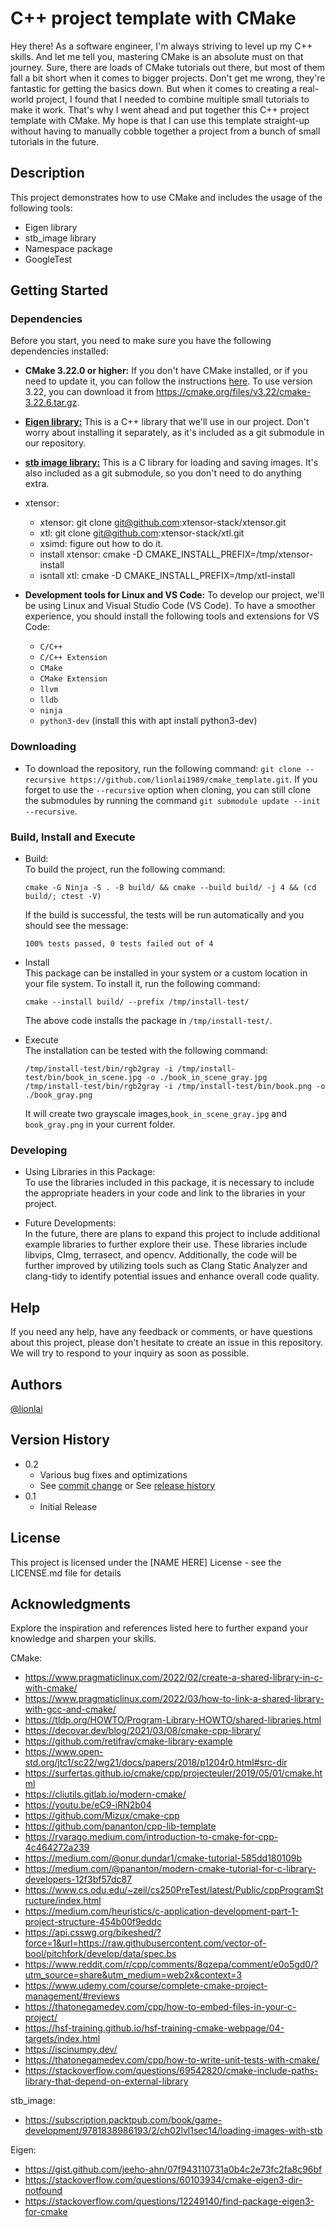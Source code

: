 # C++ project template with CMake

Hey there! As a software engineer, I'm always striving to level up my C++ skills. And let me tell you, mastering CMake is an absolute must on that journey. Sure, there are loads of CMake tutorials out there, but most of them fall a bit short when it comes to bigger projects. Don't get me wrong, they're fantastic for getting the basics down. But when it comes to creating a real-world project, I found that I needed to combine multiple small tutorials to make it work. That's why I went ahead and put together this C++ project template with CMake. My hope is that I can use this template straight-up without having to manually cobble together a project from a bunch of small tutorials in the future.


## Description

This project demonstrates how to use CMake and includes the usage of the following tools:
- Eigen library
- stb_image library
- Namespace package
- GoogleTest

## Getting Started

### Dependencies
Before you start, you need to make sure you have the following dependencies installed:
* **CMake 3.22.0 or higher:** If you don't have CMake installed, or if you need to update it, you can follow the instructions [here](https://askubuntu.com/questions/355565/how-do-i-install-the-latest-version-of-cmake-from-the-command-line). To use version 3.22, you can download it from https://cmake.org/files/v3.22/cmake-3.22.6.tar.gz.
* [**Eigen library:**](https://gitlab.com/libeigen/eigen) This is a C++ library that we'll use in our project. Don't worry about installing it separately, as it's included as a git submodule in our repository.
* [**stb image library:**](https://github.com/nothings/stb) This is a C library for loading and saving images. It's also included as a git submodule, so you don't need to do anything extra.
* xtensor:
  * xtensor: git clone git@github.com:xtensor-stack/xtensor.git
  * xtl: git clone git@github.com:xtensor-stack/xtl.git
  * xsimd: figure out how to do it.
  * install xtensor: cmake -D CMAKE_INSTALL_PREFIX=/tmp/xtensor-install
  * isntall xtl: cmake -D CMAKE_INSTALL_PREFIX=/tmp/xtl-install

* **Development tools for Linux and VS Code:** To develop our project, we'll be using Linux and Visual Studio Code (VS Code). To have a smoother experience, you should install the following tools and extensions for VS Code:
  * `C/C++`
  * `C/C++ Extension`
  * `CMake`
  * `CMake Extension`
  * `llvm`
  * `lldb`
  * `ninja`
  * `python3-dev` (install this with apt install python3-dev)

### Downloading
* To download the repository, run the following command: `git clone --recursive https://github.com/lionlai1989/cmake_template.git`. If you forget to use the `--recursive` option when cloning, you can still clone the submodules by running the command `git submodule update --init --recursive`.

### Build, Install and Execute
- Build:  
  To build the project, run the following command:
  ```
  cmake -G Ninja -S . -B build/ && cmake --build build/ -j 4 && (cd build/; ctest -V)
  ```
  If the build is successful, the tests will be run automatically and you should see the message:
  ```
  100% tests passed, 0 tests failed out of 4
  ```

- Install  
  This package can be installed in your system or a custom location in your file system. To install it, run the following command:
  ```
  cmake --install build/ --prefix /tmp/install-test/
  ```
  The above code installs the package in `/tmp/install-test/`.
  
- Execute  
  The installation can be tested with the following command:
  ```
  /tmp/install-test/bin/rgb2gray -i /tmp/install-test/bin/book_in_scene.jpg -o ./book_in_scene_gray.jpg
  /tmp/install-test/bin/rgb2gray -i /tmp/install-test/bin/book.png -o ./book_gray.png
  ```
  It will create two grayscale images,`book_in_scene_gray.jpg` and `book_gray.png` in your current folder.

### Developing
- Using Libraries in this Package:  
  To use the libraries included in this package, it is necessary to include the appropriate headers in your code and link to the libraries in your project.

- Future Developments:  
  In the future, there are plans to expand this project to include additional example libraries to further explore their use. These libraries include libvips, CImg, terrasect, and opencv. Additionally, the code will be further improved by utilizing tools such as Clang Static Analyzer and clang-tidy to identify potential issues and enhance overall code quality.

## Help

If you need any help, have any feedback or comments, or have questions about this project, please don't hesitate to create an issue in this repository. We will try to respond to your inquiry as soon as possible.
## Authors

[@lionlai](https://github.com/lionlai1989)

## Version History

* 0.2
    * Various bug fixes and optimizations
    * See [commit change]() or See [release history]()
* 0.1
    * Initial Release

## License

This project is licensed under the [NAME HERE] License - see the LICENSE.md file for details

## Acknowledgments
Explore the inspiration and references listed here to further expand your knowledge and sharpen your skills.

CMake:
- https://www.pragmaticlinux.com/2022/02/create-a-shared-library-in-c-with-cmake/
- https://www.pragmaticlinux.com/2022/03/how-to-link-a-shared-library-with-gcc-and-cmake/
- https://tldp.org/HOWTO/Program-Library-HOWTO/shared-libraries.html
- https://decovar.dev/blog/2021/03/08/cmake-cpp-library/
- https://github.com/retifrav/cmake-library-example
- https://www.open-std.org/jtc1/sc22/wg21/docs/papers/2018/p1204r0.html#src-dir
- https://surfertas.github.io/cmake/cpp/projecteuler/2019/05/01/cmake.html
- https://cliutils.gitlab.io/modern-cmake/
- https://youtu.be/eC9-iRN2b04
- https://github.com/Mizux/cmake-cpp
- https://github.com/pananton/cpp-lib-template
- https://rvarago.medium.com/introduction-to-cmake-for-cpp-4c464272a239
- https://medium.com/@onur.dundar1/cmake-tutorial-585dd180109b
- https://medium.com/@pananton/modern-cmake-tutorial-for-c-library-developers-12f3bf57dc87
- https://www.cs.odu.edu/~zeil/cs250PreTest/latest/Public/cppProgramStructure/index.html
- https://medium.com/heuristics/c-application-development-part-1-project-structure-454b00f9eddc
- https://api.csswg.org/bikeshed/?force=1&url=https://raw.githubusercontent.com/vector-of-bool/pitchfork/develop/data/spec.bs
- https://www.reddit.com/r/cpp/comments/8qzepa/comment/e0o5gd0/?utm_source=share&utm_medium=web2x&context=3
- https://www.udemy.com/course/complete-cmake-project-management/#reviews
- https://thatonegamedev.com/cpp/how-to-embed-files-in-your-c-project/
- https://hsf-training.github.io/hsf-training-cmake-webpage/04-targets/index.html
- https://iscinumpy.dev/
- https://thatonegamedev.com/cpp/how-to-write-unit-tests-with-cmake/
- https://stackoverflow.com/questions/69542820/cmake-include-paths-library-that-depend-on-external-library

stb_image:
- https://subscription.packtpub.com/book/game-development/9781838986193/2/ch02lvl1sec14/loading-images-with-stb


Eigen:
- https://gist.github.com/jeeho-ahn/07f943110731a0b4c2e73fc2fa8c96bf
- https://stackoverflow.com/questions/60103934/cmake-eigen3-dir-notfound
- https://stackoverflow.com/questions/12249140/find-package-eigen3-for-cmake
